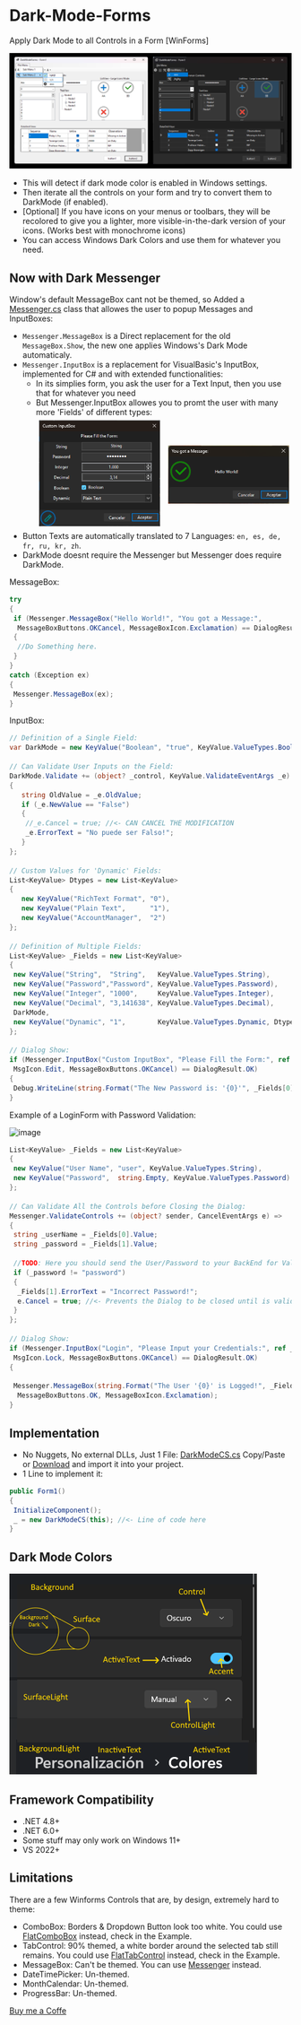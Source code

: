 # Dark-Mode-Forms

Apply Dark Mode to all Controls in a Form [WinForms]

![Preview](Screenshots/DarkModeForms_01.png)

- This will detect if dark mode color is enabled in Windows settings.
- Then iterate all the controls on your form and try to convert them to DarkMode (if enabled).
- [Optional] If you have icons on your menus or toolbars, they will be recolored to give you a lighter, more visible-in-the-dark version of your icons. (Works best with monochrome icons)
- You can access Windows Dark Colors and use them for whatever you need.

## Now with Dark Messenger

Window's default MessageBox cant not be themed, so Added a [Messenger.cs](SourceFiles/Messenger.cs) class that allowes the user to popup Messages and InputBoxes:

- ```Messenger.MessageBox``` is a Direct replacement for the old ```MessageBox.Show```, the new one applies Windows's Dark Mode automaticaly.
- ```Messenger.InputBox``` is a replacement for VisualBasic's InputBox, implemented for C# and with extended functionalities:
  - In its simplies form, you ask the user for a Text Input, then you use that for whatever you need
  - But Messenger.InputBox allowes you to promt the user with many more 'Fields' of different types:
![Preview](Screenshots/DarkMessenger.png)
- Button Texts are automatically translated to 7 Languages: ```en, es, de, fr, ru, kr, zh```.
- DarkMode doesnt require the Messenger but Messenger does require DarkMode.

MessageBox:

```csharp
try
{
 if (Messenger.MessageBox("Hello World!", "You got a Message:",
  MessageBoxButtons.OKCancel, MessageBoxIcon.Exclamation) == DialogResult.OK)
 {
  //Do Something here.
 }
}
catch (Exception ex)
{
 Messenger.MessageBox(ex);
}
```

InputBox:

```csharp
// Definition of a Single Field:
var DarkMode = new KeyValue("Boolean", "true", KeyValue.ValueTypes.Boolean);

// Can Validate User Inputs on the Field:
DarkMode.Validate += (object? _control, KeyValue.ValidateEventArgs _e) =>
{
   string OldValue = _e.OldValue;
   if (_e.NewValue == "False")
   {
    //_e.Cancel = true; //<- CAN CANCEL THE MODIFICATION
    _e.ErrorText = "No puede ser Falso!";
   }
};

// Custom Values for 'Dynamic' Fields:
List<KeyValue> Dtypes = new List<KeyValue>
{
   new KeyValue("RichText Format", "0"),
   new KeyValue("Plain Text",      "1"),
   new KeyValue("AccountManager",  "2")
};

// Definition of Multiple Fields:
List<KeyValue> _Fields = new List<KeyValue>
{
 new KeyValue("String",  "String",   KeyValue.ValueTypes.String),
 new KeyValue("Password","Password", KeyValue.ValueTypes.Password),
 new KeyValue("Integer", "1000",     KeyValue.ValueTypes.Integer),
 new KeyValue("Decimal", "3,141638", KeyValue.ValueTypes.Decimal),
 DarkMode,
 new KeyValue("Dynamic", "1",        KeyValue.ValueTypes.Dynamic, Dtypes),
};

// Dialog Show:
if (Messenger.InputBox("Custom InputBox", "Please Fill the Form:", ref _Fields,
 MsgIcon.Edit, MessageBoxButtons.OKCancel) == DialogResult.OK)
{
 Debug.WriteLine(string.Format("The New Password is: '{0}'", _Fields[0].Value));
}
```

Example of a LoginForm with Password Validation:

![image](https://github.com/BlueMystical/Dark-Mode-Forms/assets/10116951/f3350908-9a54-4ce2-8d8f-2e9b4ce2cb94)

```csharp
List<KeyValue> _Fields = new List<KeyValue>
{
 new KeyValue("User Name", "user", KeyValue.ValueTypes.String),
 new KeyValue("Password",  string.Empty, KeyValue.ValueTypes.Password)
};

// Can Validate All the Controls before Closing the Dialog:
Messenger.ValidateControls += (object? sender, CancelEventArgs e) =>
{
 string _userName = _Fields[0].Value;
 string _password = _Fields[1].Value;

 //TODO: Here you should send the User/Password to your BackEnd for Validation
 if (_password != "password")
 {
  _Fields[1].ErrorText = "Incorrect Password!";
  e.Cancel = true; //<- Prevents the Dialog to be closed until is valid
 }
};

// Dialog Show:
if (Messenger.InputBox("Login", "Please Input your Credentials:", ref _Fields,
 MsgIcon.Lock, MessageBoxButtons.OKCancel) == DialogResult.OK)
{

 Messenger.MessageBox(string.Format("The User '{0}' is Logged!", _Fields[0].Value), "Login Correct!",
  MessageBoxButtons.OK, MessageBoxIcon.Exclamation);
}
```

## Implementation

- No Nuggets, No external DLLs, Just 1 File: [DarkModeCS.cs](SourceFiles/DarkModeCS.cs) Copy/Paste or [Download](https://github.com/BlueMystical/Dark-Mode-Forms/releases/latest) and import it into your project.
- 1 Line to implement it:

```csharp
public Form1()
{
 InitializeComponent();
 _ = new DarkModeCS(this); //<- Line of code here
}
```

## Dark Mode Colors

![Preview](Screenshots/WindowsColors.png)

## Framework Compatibility

- .NET 4.8+
- .NET 6.0+
- Some stuff may only work on Windows 11+
- VS 2022+

## Limitations

There are a few Winforms Controls that are, by design, extremely hard to theme:

- ComboBox:   Borders & Dropdown Button look too white.  You could use [FlatComboBox](SourceFiles/FlatComboBox.cs) instead, check in the Example.
- TabControl: 90% themed, a white border around the selected tab still remains.  You could use [FlatTabControl](SourceFiles/FlatTabControl.cs) instead, check in the Example.
- MessageBox:  Can't be themed. You can use [Messenger](SourceFiles/Messenger.cs) instead.
- DateTimePicker: Un-themed.
- MonthCalendar:  Un-themed.
- ProgressBar:    Un-themed.

[Buy me a Coffe](https://buymeacoffee.com/blue.mystic)
